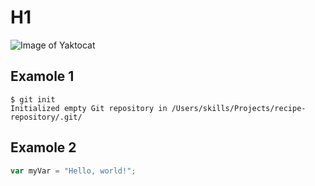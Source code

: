 # H1
![Image of Yaktocat](https://octodex.github.com/images/yaktocat.png)

## Examole 1

```
$ git init
Initialized empty Git repository in /Users/skills/Projects/recipe-repository/.git/
```
## Examole 2
``` javascript
var myVar = "Hello, world!";
```
